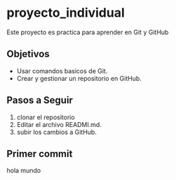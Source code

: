 # proyecto_individual

Este proyecto es practica para aprender en Git y GitHub

## Objetivos 

- Usar comandos basicos de Git. 
- Crear y gestionar un repositorio en GitHub.

## Pasos a Seguir 

1. clonar el repositorio 
2. Editar el archivo READMI.md.
3. subir los cambios a GitHub.

## Primer commit
hola mundo
